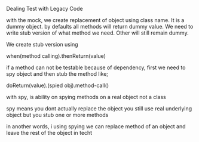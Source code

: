 Dealing Test with Legacy Code

with the mock, we create replacement of object using class name. It is a dummy object. by defaults all methods will return dummy value. We need to write stub version of what method we need. Other will still remain dummy.

We create stub version using 

when(method calling).thenReturn(value)



if a method can not be testable because of dependency, first we need to spy object and then stub the method like;

doReturn(value).(spied obj).method-call()





with spy, is ability on spying methods on a real object not a class

spy means you dont actually replace the object you still use real underlying object but you stub one or more methods

in another words, i using spying we can replace method of an object and leave the rest of the object in techt

